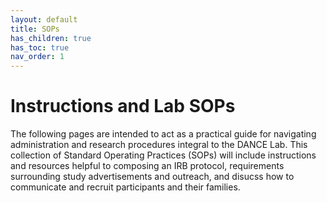 ```yaml
---
layout: default
title: SOPs
has_children: true
has_toc: true
nav_order: 1
---
```


# Instructions and Lab SOPs

The following pages are intended to act as a practical guide for navigating administration and research procedures integral to the DANCE Lab. This collection of Standard Operating Practices (SOPs) will include instructions and resources helpful to composing an IRB protocol, requirements surrounding study advertisements and outreach, and disucss how to communicate and recruit participants and their families.